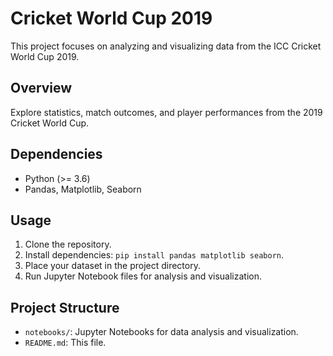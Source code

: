 
# Cricket World Cup 2019

This project focuses on analyzing and visualizing data from the ICC Cricket World Cup 2019.

## Overview

Explore statistics, match outcomes, and player performances from the 2019 Cricket World Cup.

## Dependencies

- Python (>= 3.6)
- Pandas, Matplotlib, Seaborn

## Usage

1. Clone the repository.
2. Install dependencies: `pip install pandas matplotlib seaborn`.
3. Place your dataset in the project directory.
4. Run Jupyter Notebook files for analysis and visualization.

## Project Structure

- `notebooks/`: Jupyter Notebooks for data analysis and visualization.
- `README.md`: This file.

